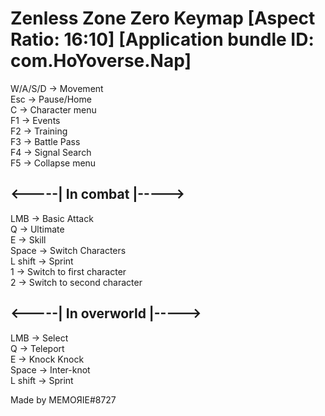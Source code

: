 # Zenless Zone Zero Keymap [Aspect Ratio: 16:10] [Application bundle ID: com.HoYoverse.Nap]

W/A/S/D -> Movement<br />
Esc -> Pause/Home<br />
C -> Character menu<br />
F1 -> Events<br />
F2 -> Training<br />
F3 -> Battle Pass<br />
F4 -> Signal Search<br />
F5 -> Collapse menu<br />

## <-----| In combat |----->
LMB -> Basic Attack<br />
Q -> Ultimate<br />
E -> Skill<br />
Space -> Switch Characters<br />
L shift -> Sprint<br />
1 -> Switch to first character<br />
2 -> Switch to second character<br />

## <-----| In overworld |----->
LMB -> Select<br />
Q -> Teleport<br />
E -> Knock Knock<br />
Space -> Inter-knot<br />
L shift -> Sprint <br />

Made by MEMOЯIE#8727